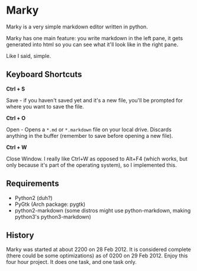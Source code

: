# Marky

Marky is a very simple markdown editor written in python.

Marky has one main feature: you write markdown in the left pane, it gets generated into html so you can see what it'll look like in the right pane.

Like I said, simple.

## Keyboard Shortcuts

**Ctrl + S**

Save - if you haven't saved yet and it's a new file, you'll be prompted for where you want to save the file.

**Ctrl + O**

Open - Opens a `*.md` or `*.markdown` file on your local drive. Discards anything in the buffer (remember to save before opening a new file).

**Ctrl + W**

Close Window. I really like Ctrl+W as opposed to Alt+F4 (which works, but only because it's part of the operating system), so I implemented this.


## Requirements

- Python2 (duh?)
- PyGtk (Arch package: pygtk)
- python2-markdown (some distros might use python-markdown, making python3's python3-markdown)

## History

Marky was started at about 2200 on 28 Feb 2012. It is considered complete (there could be some optimizations) as of 0200 on 29 Feb 2012. Enjoy this four hour project. It does one task, and one task only.